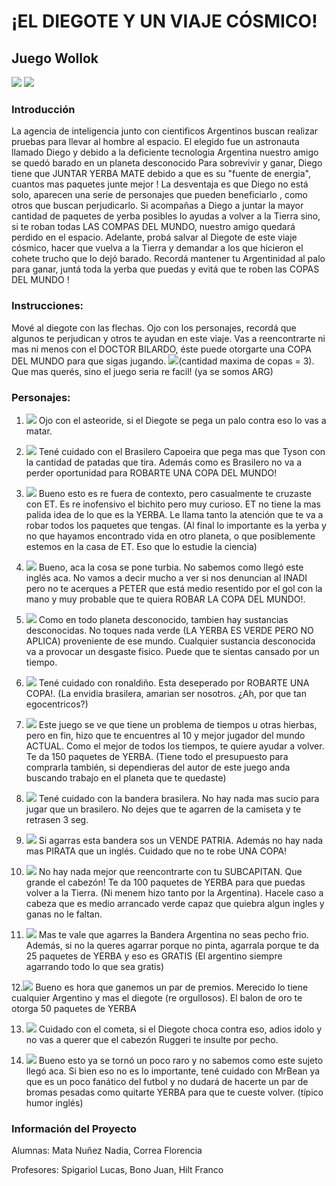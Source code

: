 # ¡EL DIEGOTE Y UN VIAJE CÓSMICO!

## Juego Wollok
![](https://i.ibb.co/zP4vTzM/diegote.png) ![](https://i.ibb.co/0mMhgrZ/mundo.jpg")

### Introducción
La agencia de inteligencia junto con cientificos Argentinos buscan realizar pruebas para llevar al hombre al espacio.
El elegido fue un astronauta llamado Diego y debido a la deficiente tecnologia Argentina nuestro amigo se quedó barado en un planeta desconocido
Para sobrevivir y ganar, Diego tiene que JUNTAR YERBA MATE debido a que es su "fuente de energia", cuantos mas paquetes junte mejor !
La desventaja es que Diego no está solo, aparecen una serie de personajes que pueden beneficiarlo , como otros que buscan perjudicarlo. 
Si acompañas a Diego a juntar la mayor cantidad de paquetes de yerba posibles lo ayudas a volver a la Tierra sino, si te roban todas
LAS COMPAS DEL MUNDO, nuestro amigo quedará perdido en el espacio.
Adelante, probá salvar al Diegote de este viaje cósmico, hacer que vuelva a la Tierra y demandar 
a los que hicieron el cohete trucho que lo dejó barado. 
Recordá mantener tu Argentinidad al palo para ganar, juntá toda la yerba que puedas y evitá
que te roben las COPAS DEL MUNDO !

### Instrucciones: 
Mové al diegote con las flechas.
Ojo con los personajes, recordá que algunos te perjudican y otros te ayudan en este viaje. 
Vas a reencontrarte ni mas ni menos con el DOCTOR BILARDO, éste puede otorgarte una COPA DEL MUNDO para que sigas jugando.
![](https://i.ibb.co/xL17S8C/bilardo.png)(cantidad maxima de copas = 3). Que mas querés, sino el juego seria re facil! (ya se somos ARG) 

### Personajes:
  1. ![](https://i.ibb.co/xCFPsDz/asteroide.png)
  Ojo con el asteoride, si el Diegote se pega un palo contra eso lo vas a matar.
   
  2. ![](https://i.ibb.co/W3DpQ10/brasilero-Capoeira.png)
  Tené cuidado con el Brasilero Capoeira que pega mas que Tyson con la cantidad de patadas que tira. Además como es Brasilero no va a perder oportunidad
  para ROBARTE UNA COPA DEL MUNDO!
  
  3. ![](https://i.ibb.co/Wt3dV0F/extraterrestre.png)
  Bueno esto es re fuera de contexto, pero casualmente te cruzaste con ET. Es re inofensivo el bichito pero muy curioso.
  ET no tiene la mas palida idea de lo que es la YERBA. Le llama tanto la atención que te va a robar todos los paquetes que tengas.
  (Al final lo importante es la yerba y no que hayamos encontrado vida en otro planeta, o que posiblemente estemos en la casa de ET.
  Eso que lo estudie la ciencia)
   
  4. ![](https://i.ibb.co/MBtYNvy/peter.png)
  Bueno, aca la cosa se pone turbia. No sabemos como llegó este inglés aca. No vamos a decir mucho a ver si nos denuncian al INADI pero no te acerques 
  a PETER que está medio resentido por el gol con la mano y muy probable que te quiera ROBAR LA COPA DEL MUNDO!. 
  
  5. ![](https://i.ibb.co/F0fH05C/sustancia.png)
  Como en todo planeta desconocido, tambien hay sustancias desconocidas. No toques nada verde (LA YERBA ES VERDE PERO NO APLICA) proveniente de ese mundo.
  Cualquier sustancia desconocida va a provocar un desgaste fisico. Puede que te sientas cansado por un tiempo.
  
  6. ![](https://i.ibb.co/L0VcW2V/ronaldino.png)
   Tené cuidado con ronaldiño. Esta deseperado por ROBARTE UNA COPA!. (La envidia brasilera, amarian ser nosotros. 
  ¿Ah, por que tan egocentricos?)
   
  7. ![](https://i.ibb.co/f2hBQCg/messi.png)
  Este juego se ve que tiene un problema de tiempos u otras hierbas, pero en fin, hizo que te encuentres al 10 y mejor jugador del mundo ACTUAL. 
  Como el mejor de todos los tiempos, te quiere ayudar a volver. Te da 150 paquetes de YERBA. (Tiene todo el presupuesto para comprarla también,
  si dependieras del autor de este juego anda buscando trabajo en el planeta que te quedaste)
  
  8. ![](https://i.ibb.co/wsR0RzK/bandera-Brasilera.png)
  Tené cuidado con la bandera brasilera. No hay nada mas sucio para jugar que un brasilero. No dejes que te agarren de la camiseta y te retrasen 3 seg.
  
  9. ![](https://i.ibb.co/DKCr92r/bandera-Inglesa.png)
  Si agarras esta bandera sos un VENDE PATRIA. Además no hay nada mas PIRATA que un inglés. Cuidado que no te robe UNA COPA!   
  
  10. ![](https://i.ibb.co/MCTwfT8/ruggeri.png)
  No hay nada mejor que reencontrarte con tu SUBCAPITAN. Que grande el cabezón! Te da 100 paquetes de YERBA para que puedas volver a la Tierra. 
  (Ni menem hizo tanto por la Argentina). Hacele caso a cabeza que es medio arrancado verde capaz que quiebra algun ingles y ganas no le faltan.
  
  11. ![](https://i.ibb.co/9NdrJdS/bandera-Argentina.png)
  Mas te vale que agarres la Bandera Argentina no seas pecho frio. Además, si no la queres agarrar porque no pinta,
  agarrala porque te da 25 paquetes de YERBA y eso es GRATIS (El argentino siempre agarrando todo lo que sea gratis)
  
  12.![](https://i.ibb.co/NpqcgZ0/balonOro.png)
  Bueno es hora que ganemos un par de premios. Merecido lo tiene cualquier Argentino y mas el diegote (re orgullosos). 
  El balon de oro te otorga 50 paquetes de YERBA 
  
  13. ![](https://i.ibb.co/0DkcHTX/cometa.png)
  Cuidado con el cometa, si el Diegote choca contra eso, adios idolo y no vas a querer que el cabezón Ruggeri te insulte por pecho. 
  
  14. ![](https://i.ibb.co/F4j9GY9/mister-Bean.png)
  Bueno esto ya se tornó un poco raro y no sabemos como este sujeto llegó aca. Si bien eso no es lo importante, tené cuidado con MrBean ya que es un poco
  fanático del futbol y no dudará de hacerte un par de bromas pesadas como quitarte YERBA para que te cueste volver. (típico humor inglés)
  


### Información del Proyecto

Alumnas: Mata Nuñez Nadia, Correa Florencia

Profesores: Spigariol Lucas, Bono Juan, Hilt Franco





 
